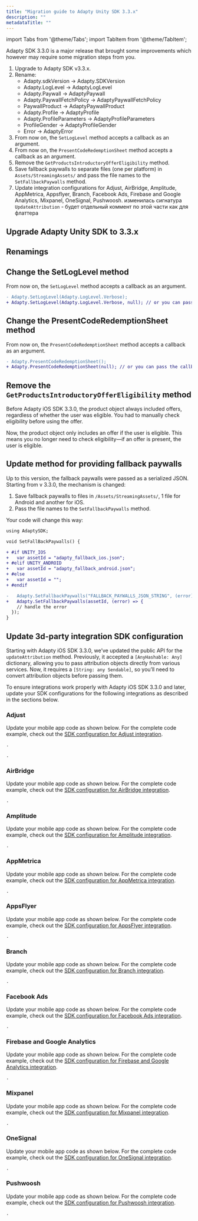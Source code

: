 ```yaml
---
title: "Migration guide to Adapty Unity SDK 3.3.x"
description: ""
metadataTitle: ""
---
```


import Tabs from '@theme/Tabs';
import TabItem from '@theme/TabItem'; 

Adapty SDK 3.3.0 is a major release that brought some improvements which however may require some migration steps from you.

1. Upgrade to Adapty SDK v3.3.x.
2. Rename:
   - Adapty.sdkVersion -> Adapty.SDKVersion
   - Adapty.LogLevel -> AdaptyLogLevel
   - Adapty.Paywall -> AdaptyPaywall
   - Adapty.PaywallFetchPolicy -> AdaptyPaywallFetchPolicy
   - PaywallProduct -> AdaptyPaywallProduct
   - Adapty.Profile -> AdaptyProfile
   - Adapty.ProfileParameters -> AdaptyProfileParameters
   - ProfileGender -> AdaptyProfileGender
   - Error -> AdaptyError
3. From now on, the `SetLogLevel` method accepts a callback as an argument.
4. From now on, the `PresentCodeRedemptionSheet` method accepts a callback as an argument.
5. Remove the `GetProductsIntroductoryOfferEligibility` method.
6. Save fallback paywalls to separate files (one per platform) in `Assets/StreamingAssets/` and pass the file names to the `SetFallbackPaywalls` method.
7. Update integration configurations for Adjust, AirBridge, Amplitude, AppMetrica, Appsflyer, Branch, Facebook Ads, Firebase and Google Analytics, Mixpanel, OneSignal, Pushwoosh. изменилась сигнатура `UpdateAttribution` - будет отдельный коммент по этой части как для флаттера

## Upgrade Adapty Unity SDK to 3.3.x

## Renamings



## Change the SetLogLevel method

From now on, the `SetLogLevel` method accepts a callback as an argument.

```diff
- Adapty.SetLogLevel(Adapty.LogLevel.Verbose);
+ Adapty.SetLogLevel(Adapty.LogLevel.Verbose, null); // or you can pass the callback to handle the possible error
```

## Change the PresentCodeRedemptionSheet method

From now on, the `PresentCodeRedemptionSheet` method accepts a callback as an argument.

```diff
- Adapty.PresentCodeRedemptionSheet();
+ Adapty.PresentCodeRedemptionSheet(null); // or you can pass the callback to handle the possible error
```

## Remove the `GetProductsIntroductoryOfferEligibility` method

Before Adapty iOS SDK 3.3.0, the product object always included offers, regardless of whether the user was eligible. You had to manually check eligibility before using the offer.

Now, the product object only includes an offer if the user is eligible. This means you no longer need to check eligibility—if an offer is present, the user is eligible.

## Update method for providing fallback paywalls

Up to this version, the fallback paywalls were passed as a serialized JSON. Starting from v 3.3.0, the mechanism is changed:

1. Save fallback paywalls to files in `/Assets/StreamingAssets/`, 1 file for Android and another for iOS.
2. Pass the file names to the `SetFallbackPaywalls` method.

Your code will change this way:

```diff
using AdaptySDK;

void SetFallBackPaywalls() {

+ #if UNITY_IOS
+   var assetId = "adapty_fallback_ios.json";
+ #elif UNITY_ANDROID
+   var assetId = "adapty_fallback_android.json";
+ #else
+   var assetId = "";
+ #endif

-   Adapty.SetFallbackPaywalls("FALLBACK_PAYWALLS_JSON_STRING", (error) => {
+   Adapty.SetFallbackPaywalls(assetId, (error) => {
    // handle the error
  });
}
```



## Update 3d-party integration SDK configuration

Starting with Adapty iOS SDK 3.3.0, we’ve updated the public API for the `updateAttribution` method. Previously, it accepted a `[AnyHashable: Any]` dictionary, allowing you to pass attribution objects directly from various services. Now, it requires a `[String: any Sendable]`, so you’ll need to convert attribution objects before passing them.

To ensure integrations work properly with Adapty iOS SDK 3.3.0 and later, update your SDK configurations for the following integrations as described in the sections below.

### Adjust

Update your mobile app code as shown below. For the complete code example, check out the [SDK configuration for Adjust integration](adjust#sdk-configuration).

<Tabs>

<TabItem value="v5" label="Adjust 5.x+" default>

```diff
.
```

</TabItem>

<TabItem value="v4" label="Adjust 4.x" default>

```diff
.
```

</TabItem>
</Tabs>

### AirBridge

Update your mobile app code as shown below. For the complete code example, check out the [SDK configuration for AirBridge integration](airbridge#sdk-configuration).

```diff
.
```

### Amplitude

Update your mobile app code as shown below. For the complete code example, check out the [SDK configuration for Amplitude integration](amplitude#sdk-configuration).

```diff
.
```

### AppMetrica

Update your mobile app code as shown below. For the complete code example, check out the [SDK configuration for AppMetrica integration](appmetrica#sdk-configuration).

```diff
.
```



### AppsFlyer

Update your mobile app code as shown below. For the complete code example, check out the [SDK configuration for AppsFlyer integration](appsflyer#sdk-configuration).

```diff
.
```

### Branch

Update your mobile app code as shown below. For the complete code example, check out the [SDK configuration for Branch integration](branch#sdk-configuration).

```diff
.
```

### Facebook Ads

Update your mobile app code as shown below. For the complete code example, check out the [SDK configuration for Facebook Ads integration](facebook-ads#sdk-configuration).

```diff
.
```



### Firebase and Google Analytics

Update your mobile app code as shown below. For the complete code example, check out the [SDK configuration for Firebase and Google Analytics integration](firebase-and-google-analytics).

```diff
.
```

### Mixpanel

Update your mobile app code as shown below. For the complete code example, check out the [SDK configuration for Mixpanel integration](mixpanel#sdk-configuration).

```diff
.
```

### OneSignal

Update your mobile app code as shown below. For the complete code example, check out the [SDK configuration for OneSignal integration](onesignal#sdk-configuration).

```diff
.
```

### Pushwoosh

Update your mobile app code as shown below. For the complete code example, check out the [SDK configuration for Pushwoosh integration](pushwoosh#sdk-configuration).

```diff
.
```
